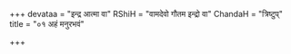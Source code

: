 +++
devataa = "इन्द्र आत्मा वा"
RShiH = "वामदेवो गौतम इन्द्रो वा"
ChandaH = "त्रिष्टुप्"
title = "०१ अहं मनुरभवं"

+++
